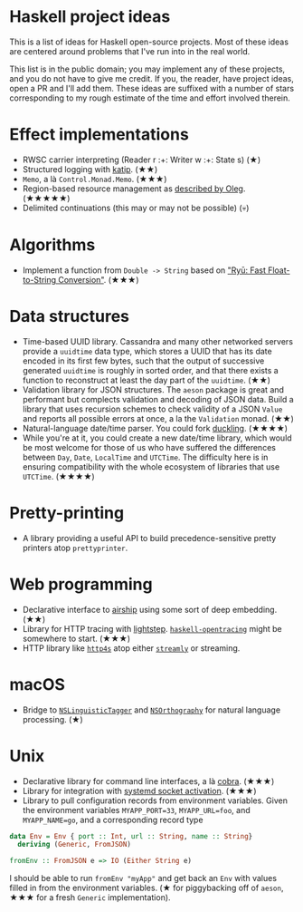 # Haskell project ideas

This is a list of ideas for Haskell open-source projects. Most of these ideas are centered around problems that I've run into in the real world.

This list is in the public domain; you may implement any of these projects, and you do not have to give me credit. If you, the reader, have project ideas, open a PR and I'll add them. These ideas are suffixed with a number of stars corresponding to my rough estimate of the time and effort involved therein.

# Effect implementations
* RWSC carrier interpreting (Reader r :+: Writer w :+: State s) (★)
* Structured logging with [katip](http://hackage.haskell.org/package/katip). (★★)
* `Memo`, a là `Control.Monad.Memo`. (★★★)
* Region-based resource management as [described by Oleg](http://okmij.org/ftp/Haskell/regions.html). (★★★★★)
* Delimited continuations (this may or may not be possible) (💀)

# Algorithms
* Implement a function from `Double -> String` based on ["Ryū: Fast Float-to-String Conversion"](https://dl.acm.org/citation.cfm?id=3192369). (★★★)

# Data structures
* Time-based UUID library. Cassandra and many other networked servers provide a `uuidtime` data type, which stores a UUID that has its date encoded in its first few bytes, such that the output of successive generated `uuidtime` is roughly in sorted order, and that there exists a function to reconstruct at least the day part of the `uuidtime`. (★★)
* Validation library for JSON structures. The `aeson` package is great and performant but complects validation and decoding of JSON data. Build a library that uses recursion schemes to check validity of a JSON `Value` and reports all possible errors at once, a la the `Validation` monad. (★★)
* Natural-language date/time parser. You could fork [duckling](https://duckling.wit.ai). (★★★★)
* While you're at it, you could create a new date/time library, which would be most welcome for those of us who have suffered the differences between `Day`, `Date`, `LocalTime` and `UTCTime`. The difficulty here is in ensuring compatibility with the whole ecosystem of libraries that use `UTCTime`. (★★★★)

# Pretty-printing
* A library providing a useful API to build precedence-sensitive pretty printers atop `prettyprinter`.

# Web programming
* Declarative interface to [airship](http://hackage.haskell.org/package/airship) using some sort of deep embedding. (★★)
* Library for HTTP tracing with [lightstep](https://lightstep.com). [`haskell-opentracing`](https://github.com/ocharles/haskell-opentracing) might be somewhere to start. (★★★)
* HTTP library like [`http4s`](https://http4s.org/) atop either [`streamly`](https://hackage.haskell.org/package/streamly-0.6.0/) or streaming.

# macOS
* Bridge to [`NSLinguisticTagger`](https://developer.apple.com/documentation/foundation/nslinguistictagger) and [`NSOrthography`](https://developer.apple.com/documentation/foundation/nsorthography) for natural language processing. (★)

# Unix
* Declarative library for command line interfaces, a là [cobra](https://github.com/spf13/cobra). (★★★)
* Library for integration with [systemd socket activation](http://0pointer.de/blog/projects/socket-activation.html). (★★★)
* Library to pull configuration records from environment variables. Given the environment variables `MYAPP_PORT=33`, `MYAPP_URL=foo`, and `MYAPP_NAME=go`, and a corresponding record type

``` haskell
data Env = Env { port :: Int, url :: String, name :: String}
  deriving (Generic, FromJSON)

fromEnv :: FromJSON e => IO (Either String e)
```

I should be able to run `fromEnv "myApp"` and get back an `Env` with values filled in from the environment variables. (★ for piggybacking off of `aeson`, ★★★ for a fresh `Generic` implementation).
